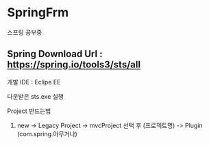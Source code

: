 # SpringFrm
스프링 공부중

Spring Download Url : https://spring.io/tools3/sts/all
------------
개발 IDE : Eclipe EE

다운받은 sts.exe 실행
 
 Project 만드는법
 
 1. new -> Legacy Project -> mvcProject 선택 후 (프로젝트명) -> Plugin (com.spring.아무거나)
